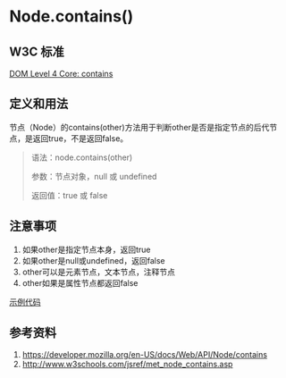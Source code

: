 # Node.contains()

## W3C 标准
[DOM Level 4 Core: contains](https://www.w3.org/TR/domcore/#dom-node-contains)

## 定义和用法
节点（Node）的contains(other)方法用于判断other是否是指定节点的后代节点，是返回true，不是返回false。

> 语法：node.contains(other)
> 
> 参数：节点对象，null 或 undefined
> 
> 返回值：true 或 false

## 注意事项
1. 如果other是指定节点本身，返回true
2. 如果other是null或undefined，返回false
3. other可以是元素节点，文本节点，注释节点
4. other如果是属性节点都返回false

[示例代码](./contains.html)
## 参考资料
1. https://developer.mozilla.org/en-US/docs/Web/API/Node/contains
2. http://www.w3schools.com/jsref/met_node_contains.asp
